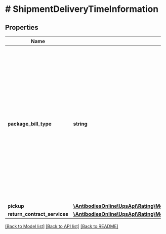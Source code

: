 # # ShipmentDeliveryTimeInformation

## Properties

Name | Type | Description | Notes
------------ | ------------- | ------------- | -------------
**package_bill_type** | **string** | Valid values are:02 - Document only 03 - Non-Document04 - WWEF Pallet07 - Domestic PalletIf 04 is included, Worldwide Express Freight and UPS Worldwide Express Freight Midday services (if applicable) will be included in the response. |
**pickup** | [**\AntibodiesOnline\UpsApi\Rating\Model\DeliveryTimeInformationPickup**](DeliveryTimeInformationPickup.md) |  | [optional]
**return_contract_services** | [**\AntibodiesOnline\UpsApi\Rating\Model\DeliveryTimeInformationReturnContractServices[]**](DeliveryTimeInformationReturnContractServices.md) |  | [optional]

[[Back to Model list]](../../README.md#models) [[Back to API list]](../../README.md#endpoints) [[Back to README]](../../README.md)
